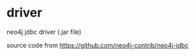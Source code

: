 driver
======
neo4j jdbc driver (.jar file)

source code from https://github.com/neo4j-contrib/neo4j-jdbc
